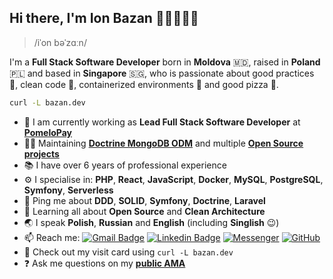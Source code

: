 ## Hi there, I'm Ion Bazan 👋🏻👨🏻‍💻

> /iˈon bəˈzɑːn/

I'm a **Full Stack Software Developer** born in **Moldova** 🇲🇩, raised in **Poland** 🇵🇱 and based in **Singapore** 🇸🇬, who is passionate about good practices 📖, clean code 🧹, containerized environments 🐋 and good pizza 🍕.

```sh
curl -L bazan.dev
```

 - 🏢 I am currently working as **Lead Full Stack Software Developer** at [**PomeloPay**](http://pomelopay.com/)
 - 👨‍💻 Maintaining [**Doctrine MongoDB ODM**](https://github.com/doctrine/mongodb-odm) and multiple [**Open Source projects**](https://github.com/IonBazan?tab=repositories&q=&type=source&language=&sort=stargazers)
 - 📚 I have over 6 years of professional experience
 - ⚙️ I specialise in: **PHP**, **React**, **JavaScript**, **Docker**, **MySQL**, **PostgreSQL**, **Symfony**, **Serverless**
 - 💬 Ping me about **DDD**, **SOLID**, **Symfony**, **Doctrine**, **Laravel**
 - 🌱 Learning all about **Open Source** and **Clean Architecture**
 - 🌏 I speak **Polish**, **Russian** and **English** (including **Singlish** 😉)
 - 📫 Reach me: [![Gmail Badge](https://img.shields.io/badge/-ion.bazan@gmail.com-D14836?style=flat&logo=Gmail&logoColor=white)](mailto:ion.bazan@gmail.com "Connect via Email")
 [![Linkedin Badge](https://img.shields.io/badge/-Ion%20Bazan-0077B5?style=flat&logo=Linkedin&logoColor=white)](https://www.linkedin.com/in/ion-bazan/ "Connect on LinkedIn")
 [![Messenger ](https://img.shields.io/badge/-bazan.ion-0078FF?style=flat&logo=Messenger&logoColor=white)](https://m.me/bazan.ion "Connect on Facebook")
 [![GitHub](https://img.shields.io/badge/-IonBazan-181717?style=flat&logo=github)](https://github.com/IonBazan "Connect via GitHub")
 - 📇 Check out my visit card using `curl -L bazan.dev`
 - ❓ Ask me questions on my **[public AMA](https://github.com/IonBazan/IonBazan/issues)**
